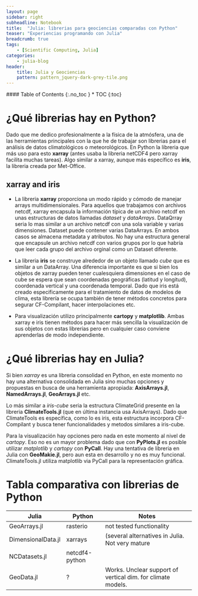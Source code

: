 ```yaml
---
layout: page
sidebar: right
subheadline: Notebook
title:  "Julia: librerias para geociencias comparadas con Python"
teaser: "Experiencias programando con Julia"
breadcrumb: true
tags:
    - [Scientific Computing, Julia]
categories:
    - julia-blog
header:
    title: Julia y Geociencias
    pattern: pattern_jquery-dark-grey-tile.png
---
```


<section id="table-of-contents" class="toc">
<div class="panel radius" markdown="1">
#### Table of Contents
{:.no_toc }
*  TOC
{:toc}
</div>
</section><!-- /#table-of-contents -->


# ¿Qué librerias hay en Python?

Dado que me dedico profesionalmente a la física de la atmósfera, 
una de las herramientas principales con la que he de trabajar son
librerias para el análisis de datos climatológicos o meteorológicos.
En Python la libreria que más uso para esto **xarray** (antes
usaba la libreria netCDF4 pero xarray facilita muchas tareas). Algo
similar a xarray, aunque más específico es **iris**, la libreria creada
por Met-Office. 

## xarray and iris

- La libreria **xarray** proporciona un modo rápido y cómodo de manejar arrays multidimensionales.
Para aquellos que trabajamos con archivos netcdf, xarray encapsula la información típica de un archivo netcdf
en unas estructuras de datos llamadas *dataset* y *dataArrays*. DataQrray seria lo mas similar
a un archivo netcdf con una sola variable y varias dimensiones. Dataset
puede contener varias DataArrays. En ambos casos se almacena metadata y atributos. No hay una 
estructura general que encapsule un archivo netcdf con varios grupos por lo que habría que leer
cada grupo del archivo orginal como un Dataset diferente.

- La libreria **iris** se construye alrededor de un objeto llamado *cube* que es
similar a un DataArray. Una diferencia importante es que si bien los objetos de xarray pueden tener cualesquiera
dimensiones en el caso de cube se espera que sean coordenadas geográficas (latitud y longitud), coordenada vertical y una
coordenada temporal. Dado que iris está creado especificamente para 
el tratamiento de datos de modelos de clima, esta librería se ocupa también
de tener métodos concretos para segurar CF-Compilant, hacer interpolaciones etc.

- Para visualización utilizo principalmente **cartopy** y **matplotlib**. Ambas xarray e iris tienen métodos para hacer más sencilla
la visualización de sus objetos con estas librerias pero en cualquier caso conviene aprenderlas de modo independiente.

# ¿Qué librerias hay en Julia?

Si bien *xarray* es una libreria consolidad en Python, en este momento no hay una alternativa consolidada en Julia sino
muchas opciones y propuestas en busca de una herramienta apropiada: **AxisArrays.jl**, **NamedArrays.jl**, **GeoArrays.jl** etc.

Lo más similar a *iris-cube* seria la estructura ClimateGrid presente en la libreria
**ClimateTools.jl** (que en última instancia usa AxisArrays). Dado que ClimateTools
es específica, como lo es iris, esta estructura incorpora CF-Compilant y busca
tener funcionalidades y metodos similares a iris-cube.

Para la visualización hay opciones pero nada en este momento al nivel de *cartopy*. Eso no es un mayor problema dado que con **PyPlots.jl**
es posible utilizar *matplotlib* y *cartopy* con **PyCall**. Hay una tentativa de libreria en Julia con **GeoMakie.jl**, pero aun esta en desarrollo y no es 
muy funcional. ClimateTools.jl utiliza matplotlib via PyCall para la representación gráfica.


# Tabla comparativa con librerias de Python

| Julia 	          | Python                 | Notes                                                         |
| ------------------- | ---------------------- | --------------------------------------------------------------|
| GeoArrays.jl        | rasterio               | not tested functionality                                      |
| DimensionalData.jl  | xarrays                | (several alternatives in Julia. Not very mature               |
| NCDatasets.jl       | netcdf4-python         |                                                               |
| GeoData.jl          | ?                      | Works. Unclear support of vertical dim. for climate models.   |
